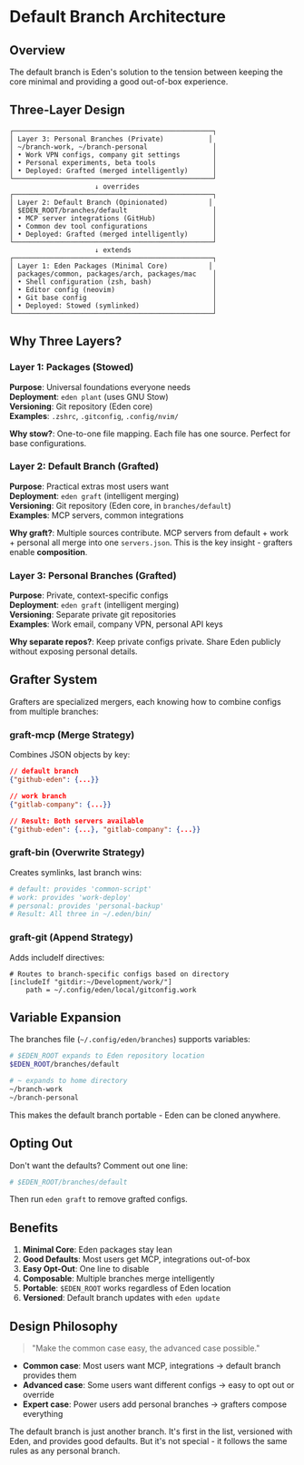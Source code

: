 # Default Branch Architecture

## Overview

The default branch is Eden's solution to the tension between keeping the core minimal and providing a good out-of-box experience.

## Three-Layer Design

```
┌─────────────────────────────────────────────────┐
│ Layer 3: Personal Branches (Private)           │
│ ~/branch-work, ~/branch-personal                │
│ • Work VPN configs, company git settings        │
│ • Personal experiments, beta tools              │
│ • Deployed: Grafted (merged intelligently)      │
└─────────────────────────────────────────────────┘
                     ↓ overrides
┌─────────────────────────────────────────────────┐
│ Layer 2: Default Branch (Opinionated)          │
│ $EDEN_ROOT/branches/default                     │
│ • MCP server integrations (GitHub)              │
│ • Common dev tool configurations                │
│ • Deployed: Grafted (merged intelligently)      │
└─────────────────────────────────────────────────┘
                     ↓ extends
┌─────────────────────────────────────────────────┐
│ Layer 1: Eden Packages (Minimal Core)          │
│ packages/common, packages/arch, packages/mac    │
│ • Shell configuration (zsh, bash)               │
│ • Editor config (neovim)                        │
│ • Git base config                               │
│ • Deployed: Stowed (symlinked)                  │
└─────────────────────────────────────────────────┘
```

## Why Three Layers?

### Layer 1: Packages (Stowed)
**Purpose**: Universal foundations everyone needs  
**Deployment**: `eden plant` (uses GNU Stow)  
**Versioning**: Git repository (Eden core)  
**Examples**: `.zshrc`, `.gitconfig`, `.config/nvim/`

**Why stow?**: One-to-one file mapping. Each file has one source. Perfect for base configurations.

### Layer 2: Default Branch (Grafted)
**Purpose**: Practical extras most users want  
**Deployment**: `eden graft` (intelligent merging)  
**Versioning**: Git repository (Eden core, in `branches/default`)  
**Examples**: MCP servers, common integrations

**Why graft?**: Multiple sources contribute. MCP servers from default + work + personal all merge into one `servers.json`. This is the key insight - grafters enable **composition**.

### Layer 3: Personal Branches (Grafted)
**Purpose**: Private, context-specific configs  
**Deployment**: `eden graft` (intelligent merging)  
**Versioning**: Separate private git repositories  
**Examples**: Work email, company VPN, personal API keys

**Why separate repos?**: Keep private configs private. Share Eden publicly without exposing personal details.

## Grafter System

Grafters are specialized mergers, each knowing how to combine configs from multiple branches:

### graft-mcp (Merge Strategy)
Combines JSON objects by key:
```json
// default branch
{"github-eden": {...}}

// work branch  
{"gitlab-company": {...}}

// Result: Both servers available
{"github-eden": {...}, "gitlab-company": {...}}
```

### graft-bin (Overwrite Strategy)
Creates symlinks, last branch wins:
```bash
# default: provides 'common-script'
# work: provides 'work-deploy'
# personal: provides 'personal-backup'
# Result: All three in ~/.eden/bin/
```

### graft-git (Append Strategy)
Adds includeIf directives:
```gitconfig
# Routes to branch-specific configs based on directory
[includeIf "gitdir:~/Development/work/"]
    path = ~/.config/eden/local/gitconfig.work
```

## Variable Expansion

The branches file (`~/.config/eden/branches`) supports variables:

```bash
# $EDEN_ROOT expands to Eden repository location
$EDEN_ROOT/branches/default

# ~ expands to home directory
~/branch-work
~/branch-personal
```

This makes the default branch portable - Eden can be cloned anywhere.

## Opting Out

Don't want the defaults? Comment out one line:

```bash
# $EDEN_ROOT/branches/default
```

Then run `eden graft` to remove grafted configs.

## Benefits

1. **Minimal Core**: Eden packages stay lean
2. **Good Defaults**: Most users get MCP, integrations out-of-box
3. **Easy Opt-Out**: One line to disable
4. **Composable**: Multiple branches merge intelligently
5. **Portable**: `$EDEN_ROOT` works regardless of Eden location
6. **Versioned**: Default branch updates with `eden update`

## Design Philosophy

> "Make the common case easy, the advanced case possible."

- **Common case**: Most users want MCP, integrations → default branch provides them
- **Advanced case**: Some users want different configs → easy to opt out or override
- **Expert case**: Power users add personal branches → grafters compose everything

The default branch is just another branch. It's first in the list, versioned with Eden, and provides good defaults. But it's not special - it follows the same rules as any personal branch.

